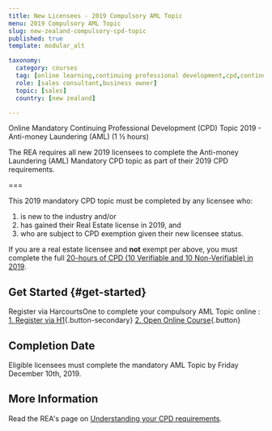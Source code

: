 ```yaml
---
title: New Licensees - 2019 Compulsory AML Topic
menu: 2019 Compulsory AML Topic
slug: new-zealand-compulsory-cpd-topic
published: true
template: modular_alt

taxonomy:
  category: courses
  tag: [online learning,continuing professional development,cpd,continuing education,ce]
  role: [sales consultant,business owner]
  topic: [sales]
  country: [new zealand]

---
```


Online Mandatory Continuing Professional Development (CPD) Topic 2019 - Anti-money Laundering (AML) (1 &frac12; hours)
 
The REA requires all new 2019 licensees to complete the Anti-money Laundering (AML) Mandatory CPD topic as part of their 2019 CPD requirements.

===
 
This 2019 mandatory CPD topic must be completed by any licensee who:
 
1. is new to the industry and/or
2. has gained their Real Estate license in 2019, and
3. who are subject to CPD exemption given their new licensee status.
 
If you are a real estate licensee and **not** exempt per above, you must complete the full [20-hours of CPD (10 Verifiable and 10 Non-Verifiable) in 2019](/qualifications/new-zealand/new-zealand-continuing-professional-development).

## Get Started {#get-started}

Register via HarcourtsOne to complete your compulsory AML Topic online
: [1. Register via H1](http://one.harcourts.co.nz/Academy/RegistrationWizard.aspx?id2=6800){.button-secondary} [2. Open Online Course](http://www.academyrealestatetraining.com/nz/moodle/course/view.php?id=188&noprocess){.button}

## Completion Date
Eligible licensees must complete the mandatory AML Topic by Friday December 10th, 2019.

## More Information
Read the REA's page on [Understanding your CPD requirements](https://www.rea.govt.nz/real-estate-professionals/education-and-obligations/understanding-your-cpd-requirements/).
